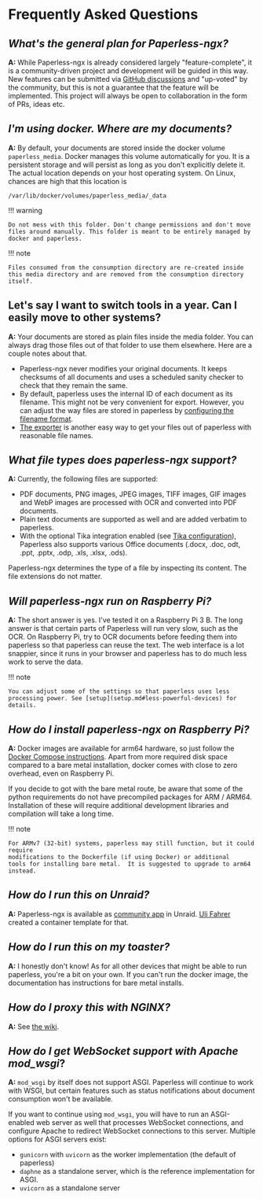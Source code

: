 # Frequently Asked Questions

## _What's the general plan for Paperless-ngx?_

**A:** While Paperless-ngx is already considered largely
"feature-complete", it is a community-driven project and development
will be guided in this way. New features can be submitted via
[GitHub discussions](https://github.com/paperless-ngx/paperless-ngx/discussions)
and "up-voted" by the community, but this is not a
guarantee that the feature will be implemented. This project will always be
open to collaboration in the form of PRs, ideas etc.

## _I'm using docker. Where are my documents?_

**A:** By default, your documents are stored inside the docker volume
`paperless_media`. Docker manages this volume automatically for you. It
is a persistent storage and will persist as long as you don't
explicitly delete it. The actual location depends on your host operating
system. On Linux, chances are high that this location is

```
/var/lib/docker/volumes/paperless_media/_data
```

!!! warning

    Do not mess with this folder. Don't change permissions and don't move
    files around manually. This folder is meant to be entirely managed by
    docker and paperless.

!!! note

    Files consumed from the consumption directory are re-created inside
    this media directory and are removed from the consumption directory
    itself.

## Let's say I want to switch tools in a year. Can I easily move to other systems?

**A:** Your documents are stored as plain files inside the media folder.
You can always drag those files out of that folder to use them
elsewhere. Here are a couple notes about that.

- Paperless-ngx never modifies your original documents. It keeps
  checksums of all documents and uses a scheduled sanity checker to
  check that they remain the same.
- By default, paperless uses the internal ID of each document as its
  filename. This might not be very convenient for export. However, you
  can adjust the way files are stored in paperless by
  [configuring the filename format](advanced_usage.md#file-name-handling).
- [The exporter](administration.md#exporter) is
  another easy way to get your files out of paperless with reasonable
  file names.

## _What file types does paperless-ngx support?_

**A:** Currently, the following files are supported:

- PDF documents, PNG images, JPEG images, TIFF images, GIF images and
  WebP images are processed with OCR and converted into PDF documents.
- Plain text documents are supported as well and are added verbatim to
  paperless.
- With the optional Tika integration enabled (see [Tika configuration](https://docs.paperless-ngx.com/configuration#tika)),
  Paperless also supports various Office documents (.docx, .doc, odt,
  .ppt, .pptx, .odp, .xls, .xlsx, .ods).

Paperless-ngx determines the type of a file by inspecting its content.
The file extensions do not matter.

## _Will paperless-ngx run on Raspberry Pi?_

**A:** The short answer is yes. I've tested it on a Raspberry Pi 3 B.
The long answer is that certain parts of Paperless will run very slow,
such as the OCR. On Raspberry Pi, try to OCR documents before feeding
them into paperless so that paperless can reuse the text. The web
interface is a lot snappier, since it runs in your browser and paperless
has to do much less work to serve the data.

!!! note

    You can adjust some of the settings so that paperless uses less
    processing power. See [setup](setup.md#less-powerful-devices) for details.

## _How do I install paperless-ngx on Raspberry Pi?_

**A:** Docker images are available for arm64 hardware, so just
follow the [Docker Compose instructions](https://docs.paperless-ngx.com/setup/#installation). Apart from more required disk
space compared to a bare metal installation, docker comes with close to
zero overhead, even on Raspberry Pi.

If you decide to got with the bare metal route, be aware that some of
the python requirements do not have precompiled packages for ARM /
ARM64. Installation of these will require additional development
libraries and compilation will take a long time.

!!! note

    For ARMv7 (32-bit) systems, paperless may still function, but it could require
    modifications to the Dockerfile (if using Docker) or additional
    tools for installing bare metal.  It is suggested to upgrade to arm64
    instead.

## _How do I run this on Unraid?_

**A:** Paperless-ngx is available as [community
app](https://unraid.net/community/apps?q=paperless-ngx) in Unraid. [Uli
Fahrer](https://github.com/Tooa) created a container template for that.

## _How do I run this on my toaster?_

**A:** I honestly don't know! As for all other devices that might be
able to run paperless, you're a bit on your own. If you can't run the
docker image, the documentation has instructions for bare metal
installs.

## _How do I proxy this with NGINX?_

**A:** See [the wiki](https://github.com/paperless-ngx/paperless-ngx/wiki/Using-a-Reverse-Proxy-with-Paperless-ngx#nginx).

## _How do I get WebSocket support with Apache mod_wsgi_?

**A:** `mod_wsgi` by itself does not support ASGI. Paperless will
continue to work with WSGI, but certain features such as status
notifications about document consumption won't be available.

If you want to continue using `mod_wsgi`, you will have to run an
ASGI-enabled web server as well that processes WebSocket connections,
and configure Apache to redirect WebSocket connections to this server.
Multiple options for ASGI servers exist:

- `gunicorn` with `uvicorn` as the worker implementation (the default
  of paperless)
- `daphne` as a standalone server, which is the reference
  implementation for ASGI.
- `uvicorn` as a standalone server

